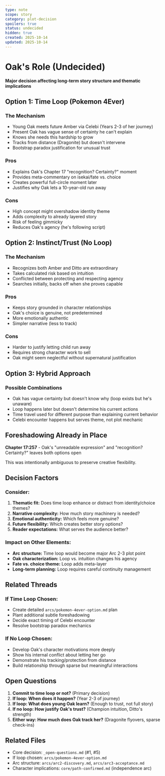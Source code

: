 ```yaml
---
type: note
scope: story
category: plot-decision
spoilers: true
status: undecided
hidden: true
created: 2025-10-14
updated: 2025-10-14
---
```


# Oak's Role (Undecided)

**Major decision affecting long-term story structure and thematic implications**

## Option 1: Time Loop (Pokemon 4Ever)

### The Mechanism
- Young Oak meets future Amber via Celebi (Years 2-3 of her journey)
- Present Oak has vague sense of certainty he can't explain
- Knows she needs this hardship to grow
- Tracks from distance (Dragonite) but doesn't intervene
- Bootstrap paradox justification for unusual trust

### Pros
- Explains Oak's Chapter 17 "recognition? Certainty?" moment
- Provides meta-commentary on isekai/fate vs. choice
- Creates powerful full-circle moment later
- Justifies why Oak lets a 10-year-old run away

### Cons
- High concept might overshadow identity theme
- Adds complexity to already layered story
- Risk of feeling gimmicky
- Reduces Oak's agency (he's following script)

## Option 2: Instinct/Trust (No Loop)

### The Mechanism
- Recognizes both Amber and Ditto are extraordinary
- Takes calculated risk based on intuition
- Conflicted between protecting and respecting agency
- Searches initially, backs off when she proves capable

### Pros
- Keeps story grounded in character relationships
- Oak's choice is genuine, not predetermined
- More emotionally authentic
- Simpler narrative (less to track)

### Cons
- Harder to justify letting child run away
- Requires strong character work to sell
- Oak might seem neglectful without supernatural justification

## Option 3: Hybrid Approach

### Possible Combinations
- Oak has vague certainty but doesn't know why (loop exists but he's unaware)
- Loop happens later but doesn't determine his current actions
- Time travel used for different purpose than explaining current behavior
- Celebi encounter happens but serves theme, not plot mechanic

## Foreshadowing Already in Place

**Chapter 17:257** - Oak's "unreadable expression" and "recognition? Certainty?" leaves both options open

This was intentionally ambiguous to preserve creative flexibility.

## Decision Factors

### Consider:
1. **Thematic fit:** Does time loop enhance or distract from identity/choice themes?
2. **Narrative complexity:** How much story machinery is needed?
3. **Emotional authenticity:** Which feels more genuine?
4. **Future flexibility:** Which creates better story options?
5. **Reader expectations:** What serves the audience better?

### Impact on Other Elements:
- **Arc structure:** Time loop would become major Arc 2-3 plot point
- **Oak characterization:** Loop vs. intuition changes his agency
- **Fate vs. choice theme:** Loop adds meta-layer
- **Long-term planning:** Loop requires careful continuity management

## Related Threads

### If Time Loop Chosen:
- Create detailed `arcs/pokemon-4ever-option.md` plan
- Plant additional subtle foreshadowing
- Decide exact timing of Celebi encounter
- Resolve bootstrap paradox mechanics

### If No Loop Chosen:
- Develop Oak's character motivations more deeply
- Show his internal conflict about letting her go
- Demonstrate his tracking/protection from distance
- Build relationship through sparse but meaningful interactions

## Open Questions

1. **Commit to time loop or not?** (Primary decision)
2. **If loop: When does it happen?** (Year 2-3 of journey)
3. **If loop: What does young Oak learn?** (Enough to trust, not full story)
4. **If no loop: How justify Oak's trust?** (Champion intuition, Ditto's strength)
5. **Either way: How much does Oak track her?** (Dragonite flyovers, sparse check-ins)

## Related Files

- Core decision: `_open-questions.md` (#1, #5)
- If loop chosen: `arcs/pokemon-4ever-option.md`
- Arc structure: `arcs/arc2-discovery.md`, `arcs/arc3-acceptance.md`
- Character implications: `core/path-confirmed.md` (independence arc)

